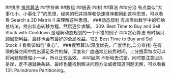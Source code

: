 
##排序
[排序算法](./c++/sort/main.cpp)
##字符串
##数组
##链表
##树
##算法
###分治
有点类似“大事化小、小事化了”的思想，经典的归并排序和快速排序都用到这种思想，可以看看 Search a 2D Matrix II 来理解这种思想。
###动态规划
有点类似数学中的归纳总结法，找出状态转移方程，然后逐步求解。 309. Best Time to Buy and Sell Stock with Cooldown 是理解动态规划的一个不错的例子
###贪心算法
有时候只顾局部利益，最终也会有最好的全局收益。122. Best Time to Buy and Sell Stock II 看看该如何“贪心”。
###搜索算法(深度优先，广度优化,二分查找)
在有限的解空间中找出满足条件的解，深度和广度通常比较费时间，二分搜索每次可以将问题规模缩小一半，所以比较高效。
###回溯
不断地去试错，同时要注意回头是岸，走不通就换条路，最终也能找到解决问题方法或者知道问题无解，可以看看 131. Palindrome Partitioning。
